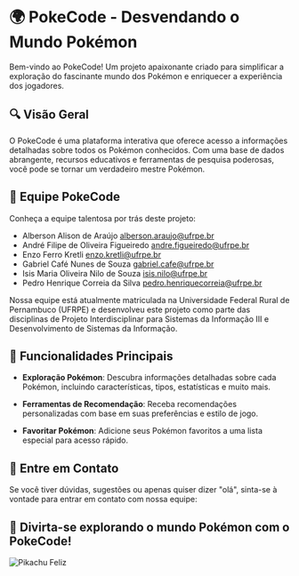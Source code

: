 # 🌍 PokeCode - Desvendando o Mundo Pokémon

Bem-vindo ao PokeCode! Um projeto apaixonante criado para simplificar a exploração do fascinante mundo dos Pokémon e enriquecer a experiência dos jogadores.

## 🔍 Visão Geral

O PokeCode é uma plataforma interativa que oferece acesso a informações detalhadas sobre todos os Pokémon conhecidos. Com uma base de dados abrangente, recursos educativos e ferramentas de pesquisa poderosas, você pode se tornar um verdadeiro mestre Pokémon.

## 👥 Equipe PokeCode 

Conheça a equipe talentosa por trás deste projeto:

- Alberson Alison de Araújo [alberson.araujo@ufrpe.br](mailto:alberson.araujo@ufrpe.br)
- André Filipe de Oliveira Figueiredo [andre.figueiredo@ufrpe.br](mailto:andre.figueiredo@ufrpe.br)
- Enzo Ferro Kretli [enzo.kretli@ufrpe.br](mailto:enzo.kretli@ufrpe.br)
- Gabriel Café Nunes de Souza [gabriel.cafe@ufrpe.br](mailto:gabriel.cafe@ufrpe.br)
- Isis Maria Oliveira Nilo de Souza [isis.nilo@ufrpe.br](mailto:isis.nilo@ufrpe.br)
- Pedro Henrique Correia da Silva [pedro.henriquecorreia@ufrpe.br](mailto:pedro.henriquecorreia@ufrpe.br)

Nossa equipe está atualmente matriculada na Universidade Federal Rural de Pernambuco (UFRPE) e desenvolveu este projeto como parte das disciplinas de Projeto Interdisciplinar para Sistemas da Informação III e Desenvolvimento de Sistemas da Informação.

## 🚀 Funcionalidades Principais 

- **Exploração Pokémon**: Descubra informações detalhadas sobre cada Pokémon, incluindo características, tipos, estatísticas e muito mais.

- **Ferramentas de Recomendação**: Receba recomendações personalizadas com base em suas preferências e estilo de jogo.

- **Favoritar Pokémon**: Adicione seus Pokémon favoritos a uma lista especial para acesso rápido.

## 📩 Entre em Contato 

Se você tiver dúvidas, sugestões ou apenas quiser dizer "olá", sinta-se à vontade para entrar em contato com nossa equipe:

## 🎉 Divirta-se explorando o mundo Pokémon com o PokeCode!

![Pikachu Feliz](https://images6.fanpop.com/image/photos/41400000/Pikachu-pokemon-41433104-400-247.gif)
